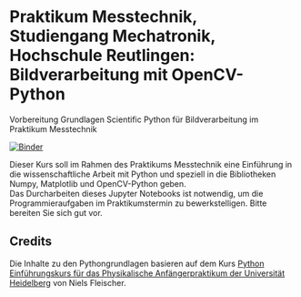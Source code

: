 # Praktikum Messtechnik, Studiengang Mechatronik, Hochschule Reutlingen: Bildverarbeitung mit OpenCV-Python
Vorbereitung Grundlagen Scientific Python für Bildverarbeitung im Praktikum Messtechnik

[![Binder](https://mybinder.org/badge.svg)](https://mybinder.org/v2/gh/StefanMack/PraktMesstBV/master)

Dieser Kurs soll im Rahmen des Praktikums Messtechnik eine Einführung in die wissenschaftliche Arbeit mit Python und speziell in die Bibliotheken Numpy, Matplotlib und OpenCV-Python geben.  
Das Durcharbeiten dieses Jupyter Notebooks ist notwendig, um die Programmieraufgaben im Praktikumstermin zu bewerkstelligen. Bitte bereiten Sie sich gut vor.

## Credits

Die Inhalte zu den Pythongrundlagen basieren auf dem Kurs [Python Einführungskurs für das Physikalische Anfängerpraktikum der Universität Heidelberg](https://github.com/nilsleiffischer/python-course) von Niels Fleischer.
